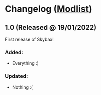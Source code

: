 # Changelog (<a href="https://modwat.ch/u/Skybax/modlist">Modlist</a>)

## 1.0 (Released @ 19/01/2022)

First release of Skybax!

### Added:
- Everything :)

### Updated:
- Nothing :(
